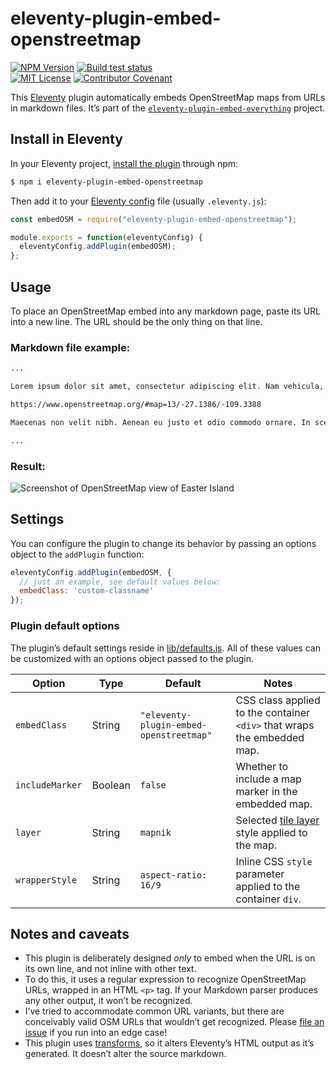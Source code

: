 # eleventy-plugin-embed-openstreetmap

[![NPM Version](https://img.shields.io/npm/v/eleventy-plugin-embed-openstreetmap?style=for-the-badge)](https://www.npmjs.com/package/eleventy-plugin-embed-openstreetmap)
[![Build test status](https://img.shields.io/github/actions/workflow/status/gfscott/eleventy-plugin-embed-everything/test.yml?branch=main&style=for-the-badge)](https://github.com/gfscott/eleventy-plugin-embed-everything/actions/workflows/test.yml?query=branch%3Amain)\
[![MIT License](https://img.shields.io/github/license/gfscott/eleventy-plugin-embed-everything?style=for-the-badge)](https://github.com/gfscott/eleventy-plugin-embed-everything/blob/main/LICENSE)
[![Contributor Covenant](https://img.shields.io/badge/Contributor%20Covenant-v2.0-ff69b4.svg?style=for-the-badge)](https://github.com/gfscott/eleventy-plugin-embed-everything/blob/main/CODE_OF_CONDUCT.md)

This [Eleventy](https://www.11ty.dev/) plugin automatically embeds OpenStreetMap maps from URLs in markdown files. It’s part of the [`eleventy-plugin-embed-everything`](https://gfscott.com/embed-everything/) project.

## Install in Eleventy

In your Eleventy project, [install the plugin](https://www.11ty.dev/docs/plugins/#adding-a-plugin) through npm:

```sh
$ npm i eleventy-plugin-embed-openstreetmap
```

Then add it to your [Eleventy config](https://www.11ty.dev/docs/config/) file (usually `.eleventy.js`):

```javascript
const embedOSM = require("eleventy-plugin-embed-openstreetmap");

module.exports = function(eleventyConfig) {
  eleventyConfig.addPlugin(embedOSM);
};
```

## Usage

To place an OpenStreetMap embed into any markdown page, paste its URL into a new line. The URL should be the only thing on that line.

### Markdown file example:

```markdown
...

Lorem ipsum dolor sit amet, consectetur adipiscing elit. Nam vehicula, elit vel condimentum porta, purus.

https://www.openstreetmap.org/#map=13/-27.1386/-109.3388

Maecenas non velit nibh. Aenean eu justo et odio commodo ornare. In scelerisque sapien at.

...
```

### Result:

![Screenshot of OpenStreetMap view of Easter Island](https://github.com/gfscott/eleventy-plugin-embed-everything/assets/547470/0d88730a-78bf-4652-9a74-6822420d6459)


## Settings

You can configure the plugin to change its behavior by passing an options object to the `addPlugin` function:

```javascript
eleventyConfig.addPlugin(embedOSM, {
  // just an example, see default values below:
  embedClass: 'custom-classname'
});
```

### Plugin default options

The plugin’s default settings reside in [lib/defaults.js](lib/defaults.js). All of these values can be customized with an options object passed to the plugin.

Option | Type | Default | Notes
---|---|---|---
`embedClass` | String | `"eleventy-plugin-embed-openstreetmap"` | CSS class applied to the container `<div>` that wraps the embedded map.
`includeMarker` | Boolean | `false` | Whether to include a map marker in the embedded map.
`layer` | String | `mapnik` | Selected [tile layer](https://wiki.openstreetmap.org/wiki/Featured_tile_layers) style applied to the map.
`wrapperStyle` | String | `aspect-ratio: 16/9` | Inline CSS `style` parameter applied to the container `div`.

## Notes and caveats

- This plugin is deliberately designed _only_ to embed when the URL is on its own line, and not inline with other text.
- To do this, it uses a regular expression to recognize OpenStreetMap URLs, wrapped in an HTML `<p>` tag. If your Markdown parser produces any other output, it won’t be recognized.
- I’ve tried to accommodate common URL variants, but there are conceivably valid OSM URLs that wouldn’t get recognized. Please [file an issue](https://github.com/gfscott/eleventy-plugin-embed-everything/issues/new) if you run into an edge case!
- This plugin uses [transforms](https://www.11ty.dev/docs/config/#transforms), so it alters Eleventy’s HTML output as it’s generated. It doesn’t alter the source markdown.
